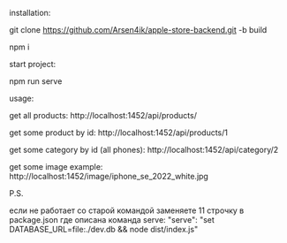 installation:

  git clone https://github.com/Arsen4ik/apple-store-backend.git -b build
  
  npm i

start project:

  npm run serve

usage:

  get all products:
    http://localhost:1452/api/products/

  get some product by id:
    http://localhost:1452/api/products/1

  get some category by id (all phones):
    http://localhost:1452/api/category/2

  get some image example: 
    http://localhost:1452/image/iphone_se_2022_white.jpg


P.S.

если не работает со старой командой заменяете 11 строчку в package.json где описана команда serve:
    "serve": "set DATABASE_URL=file:./dev.db && node dist/index.js"
